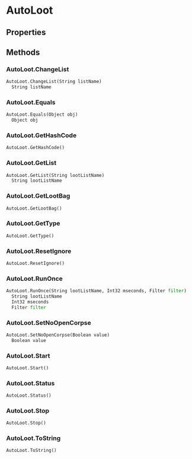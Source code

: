 # AutoLoot    

## Properties  
 
## Methods  
### AutoLoot.ChangeList
``` python
AutoLoot.ChangeList(String listName)
  String listName 
```
### AutoLoot.Equals
``` python
AutoLoot.Equals(Object obj)
  Object obj 
```
### AutoLoot.GetHashCode
``` python
AutoLoot.GetHashCode()

```
### AutoLoot.GetList
``` python
AutoLoot.GetList(String lootListName)
  String lootListName 
```
### AutoLoot.GetLootBag
``` python
AutoLoot.GetLootBag()

```
### AutoLoot.GetType
``` python
AutoLoot.GetType()

```
### AutoLoot.ResetIgnore
``` python
AutoLoot.ResetIgnore()

```
### AutoLoot.RunOnce
``` python
AutoLoot.RunOnce(String lootListName, Int32 mseconds, Filter filter)
  String lootListName 
  Int32 mseconds 
  Filter filter 
```
### AutoLoot.SetNoOpenCorpse
``` python
AutoLoot.SetNoOpenCorpse(Boolean value)
  Boolean value 
```
### AutoLoot.Start
``` python
AutoLoot.Start()

```
### AutoLoot.Status
``` python
AutoLoot.Status()

```
### AutoLoot.Stop
``` python
AutoLoot.Stop()

```
### AutoLoot.ToString
``` python
AutoLoot.ToString()

```